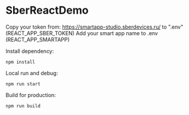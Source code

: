 # SberReactDemo

Copy your token from: https://smartapp-studio.sberdevices.ru/ to ".env" (REACT_APP_SBER_TOKEN)
Add your smart app name to .env (REACT_APP_SMARTAPP)

Install dependency:
```
npm install
```

Local run and debug:
```
npm run start
```

Build for production:
```
npm run build
```
